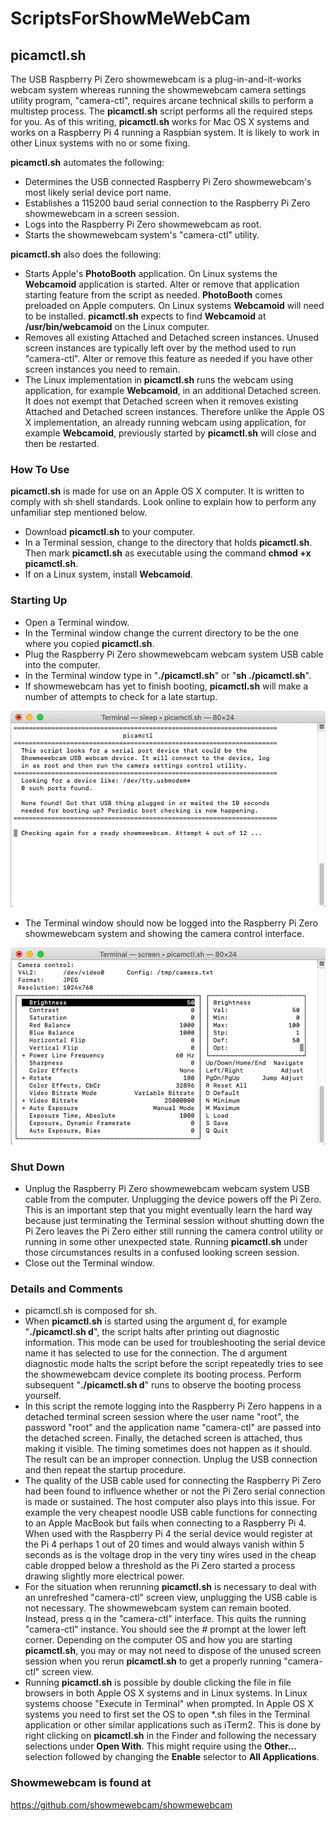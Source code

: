# ScriptsForShowMeWebCam

## picamctl.sh

The USB Raspberry Pi Zero showmewebcam is a plug-in-and-it-works webcam system whereas running the showmewebcam camera settings utility program, "camera-ctl", requires arcane technical skills to perform a multistep process. The **picamctl.sh** script performs all the required steps for you. As of this writing, **picamctl.sh** works for Mac OS X systems and works on a Raspberry Pi 4 running a Raspbian system. It is likely to work in other Linux systems with no or some fixing.  

**picamctl.sh** automates the following:

* Determines the USB connected Raspberry Pi Zero showmewebcam's most likely serial device port name.
* Establishes a 115200 baud serial connection to the Raspberry Pi Zero showmewebcam in a screen session.
* Logs into the Raspberry Pi Zero showmewebcam as root.
* Starts the showmewebcam system's "camera-ctl" utility.

**picamctl.sh** also does the following:

* Starts Apple's **PhotoBooth** application. On Linux systems the **Webcamoid** application is started. Alter or remove that application starting feature from the script as needed. **PhotoBooth** comes preloaded on Apple computers. On Linux systems **Webcamoid** will need to be installed. **picamctl.sh** expects to find **Webcamoid** at **/usr/bin/webcamoid** on the Linux computer.
* Removes all existing Attached and Detached screen instances. Unused screen instances are typically left over by the method used to run "camera-ctl". Alter or remove this feature as needed if you have other screen instances you need to remain. 
* The Linux implementation in **picamctl.sh** runs the webcam using application, for example **Webcamoid**, in an additional Detached screen. It does not exempt that Detached screen when it removes existing Attached and Detached screen instances. Therefore unlike the Apple OS X implementation, an already running webcam using application, for example **Webcamoid**, previously started by **picamctl.sh** will close and then be restarted.

### How To Use

**picamctl.sh** is made for use on an Apple OS X computer. It is written to comply with sh shell standards. Look online to explain how to perform any unfamiliar step mentioned below.

* Download **picamctl.sh** to your computer.
* In a Terminal session, change to the directory that holds **picamctl.sh**. Then mark **picamctl.sh** as executable using the command **chmod +x picamctl.sh**.
* If on a Linux system, install **Webcamoid**.

### Starting Up

* Open a Terminal window.
* In the Terminal window change the current directory to be the one where you copied **picamctl.sh**.
* Plug the Raspberry Pi Zero showmewebcam webcam system USB cable into the computer.
* In the Terminal window type in "**./picamctl.sh**" or "**sh ./picamctl.sh**".
* If showmewebcam has yet to finish booting, **picamctl.sh** will make a number of attempts to check for a late startup.

<p align="center">
  <img src="graphics/picamctl_waiting.png?raw=true" alt="picamctl waiting"/>
</p>

* The Terminal window should now be logged into the Raspberry Pi Zero showmewebcam system and showing the camera control interface.

<p align="center">
  <img src="graphics/cameractl_image.png?raw=true" alt="camera-ctl running"/>
</p>

### Shut Down

* Unplug the Raspberry Pi Zero showmewebcam webcam system USB cable from the computer. Unplugging the device powers off the Pi Zero. This is an important step that you might eventually learn the hard way because just terminating the Terminal session without shutting down the Pi Zero leaves the Pi Zero either still running the camera control utility or running in some other unexpected state. Running **picamctl.sh** under those circumstances results in a confused looking screen session.
* Close out the Terminal window.

### Details and Comments

* picamctl.sh is composed for sh.
* When **picamctl.sh** is started using the argument d, for example "**./picamctl.sh  d**", the script halts after printing out diagnostic information. This mode can be used for troubleshooting the serial device name it has selected to use for the connection. The d argument diagnostic mode halts the script before the script repeatedly tries to see the showmewebcam device complete its booting process. Perform subsequent "**./picamctl.sh  d**" runs to observe the booting process yourself.
* In this script the remote logging into the Raspberry Pi Zero happens in a detached terminal screen session where the user name "root", the password "root" and the application name "camera-ctl" are passed into the detached screen. Finally, the detached screen is attached, thus making it visible. The timing sometimes does not happen as it should. The result can be an improper connection. Unplug the USB connection and then repeat the startup procedure.
* The quality of the USB cable used for connecting the Raspberry Pi Zero had been found to influence whether or not the Pi Zero serial connection is made or sustained. The host computer also plays into this issue. For example the very cheapest noodle USB cable functions for connecting to an Apple MacBook but fails when connecting to a Raspberry Pi 4. When used with the Raspberry Pi 4 the serial device would register at the Pi 4 perhaps 1 out of 20 times and would always vanish within 5 seconds as is the voltage drop in the very tiny wires used in the cheap cable dropped below a threshold as the Pi Zero started a process drawing slightly more electrical power.
* For the situation when rerunning **picamctl.sh** is necessary to deal with an unrefreshed "camera-ctl" screen view, unplugging the USB cable is not necessary. The showmewebcam system can remain booted. Instead, press q in the "camera-ctl" interface. This quits the running "camera-ctl" instance. You should see the # prompt at the lower left corner. Depending on the computer OS and how you are starting **picamctl.sh**, you may or may not need to dispose of the unused screen session when you rerun **picamctl.sh** to get a properly running "camera-ctl" screen view.
* Running **picamctl.sh** is possible by double clicking the file in file browsers in both Apple OS X systems and in Linux systems. In Linux systems choose "Execute in Terminal" when prompted. In Apple OS X systems you need to first set the OS to open *.sh files in the Terminal application or other similar applications such as iTerm2. This is done by right clicking on **picamctl.sh** in the Finder and following the necessary selections under **Open With**. This might require using the **Other...** selection followed by changing the **Enable** selector to **All Applications**.

### Showmewebcam is found at

<https://github.com/showmewebcam/showmewebcam>
